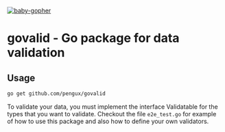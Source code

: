 [![baby-gopher](https://raw2.github.com/drnic/babygopher-site/gh-pages/images/babygopher-badge.png)](http://www.babygopher.org)

# govalid - Go package for data validation

## Usage
```bash
go get github.com/pengux/govalid
```

To validate your data, you must implement the interface Validatable for the types that you want to validate. Checkout the file `e2e_test.go` for example of how to use this package and also how to define your own validators.

